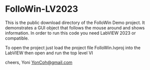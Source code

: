 # FolloWin-LV2023
 This is the public download directory of the FolloWin Demo project. 
 It demonstrates a GUI object that follows the mouse around and shows information. 
 In order to run this code you need LabVIEW 2023 or compatible. 

To open the project just load the project file FolloWin.lvproj into the LabVIEW then open and run the top level VI 
 
 cheers, Yoni 
 YonCoh@gmail.com
 

